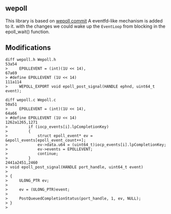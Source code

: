 ## wepoll

This library is based on [wepoll commit](https://github.com/piscisaureus/wepoll/commit/d87deefada8d61a59164b4c032b04f22c8480707)
A eventfd-like mechanism is added to it. with the changes we could wake up the `EventLoop` from blocking in the epoll_wait() function.

## Modifications

```shell
diff wepoll.h Wepoll.h
53a54
>     EPOLLEVENT = (int)(1U << 14),
67a69
> #define EPOLLEVENT (1U << 14)
111a114
>     WEPOLL_EXPORT void epoll_post_signal(HANDLE ephnd, uint64_t event);
```

```shell
diff wepoll.c Wepoll.c
50a51
>     EPOLLEVENT = (int)(1U << 14),
64a66
> #define EPOLLEVENT (1U << 14)
1262a1265,1271
>         if (iocp_events[i].lpCompletionKey)
>         {
>             struct epoll_event* ev = &epoll_events[epoll_event_count++];
>             ev->data.u64 = (uint64_t)iocp_events[i].lpCompletionKey;
>             ev->events = EPOLLEVENT;
>             continue;
>         }
2441a2451,2460
> void epoll_post_signal(HANDLE port_handle, uint64_t event)
> 
> {
>     ULONG_PTR ev;
> 
>     ev = (ULONG_PTR)event;
> 
>     PostQueuedCompletionStatus(port_handle, 1, ev, NULL);
> }
> 

```
